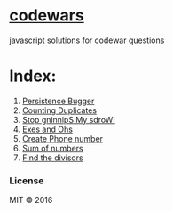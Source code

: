 # [codewars](https://github.com/neeleshroy/codewars)
javascript solutions for codewar questions
# Index:

1. [Persistence Bugger](https://www.codewars.com/kata/55bf01e5a717a0d57e0000ec)
2. [Counting Duplicates](https://www.codewars.com/kata/54bf1c2cd5b56cc47f0007a1)
3. [Stop gninnipS My sdroW!](https://www.codewars.com/kata/5264d2b162488dc400000001)
4. [Exes and Ohs](http://www.codewars.com/kata/55908aad6620c066bc00002a)
5. [Create Phone number](http://www.codewars.com/kata/525f50e3b73515a6db000b83)
6. [Sum of numbers](http://www.codewars.com/kata/55f2b110f61eb01779000053)
6. [Find the divisors](http://www.codewars.com/kata/544aed4c4a30184e960010f4)

### License

MIT © 2016 
